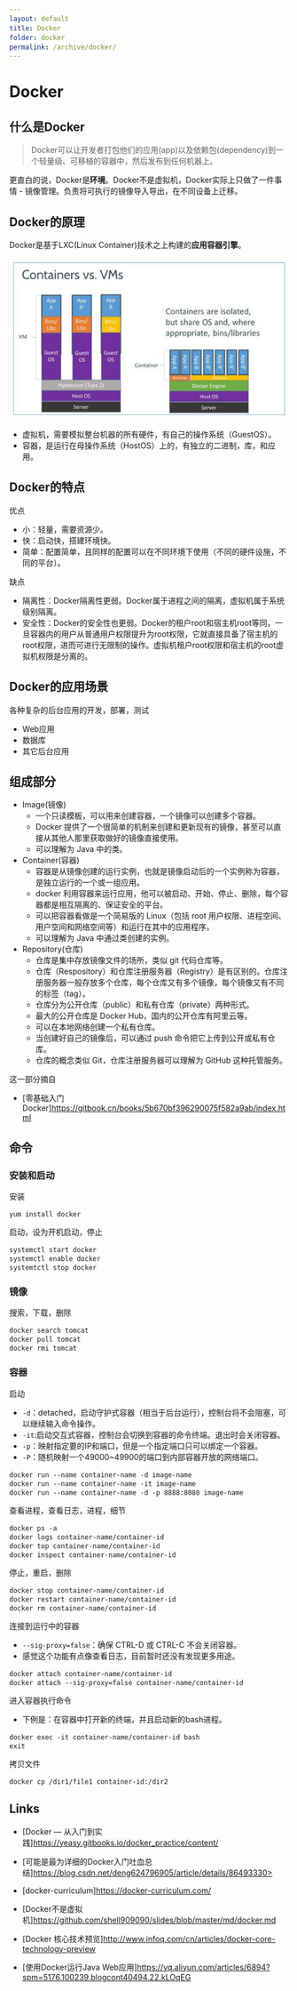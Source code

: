 ```yaml
---
layout: default
title: Docker
folder: docker
permalink: /archive/docker/
---
```


# Docker

## 什么是Docker

> Docker可以让开发者打包他们的应用(app)以及依赖包(dependency)到一个轻量级、可移植的容器中，然后发布到任何机器上。

更直白的说，Docker是**环境**。Docker不是虚拟机，Docker实际上只做了一件事情 - 镜像管理。负责将可执行的镜像导入导出，在不同设备上迁移。

## Docker的原理

Docker是基于LXC(Linux Container)技术之上构建的**应用容器引擎**。

![docker-container-vs-vm.png](img/docker-container-vs-vm.png)

- 虚拟机，需要模拟整台机器的所有硬件，有自己的操作系统（GuestOS）。
- 容器，是运行在母操作系统（HostOS）上的，有独立的二进制，库，和应用。

## Docker的特点

优点
- 小：轻量，需要资源少。
- 快：启动快，搭建环境快。
- 简单：配置简单，且同样的配置可以在不同环境下使用（不同的硬件设施，不同的平台）。

缺点
- 隔离性：Docker隔离性更弱。Docker属于进程之间的隔离，虚拟机属于系统级别隔离。
- 安全性：Docker的安全性也更弱。Docker的租户root和宿主机root等同，一旦容器内的用户从普通用户权限提升为root权限，它就直接具备了宿主机的root权限，进而可进行无限制的操作。虚拟机租户root权限和宿主机的root虚拟机权限是分离的。

## Docker的应用场景

各种复杂的后台应用的开发，部署，测试
- Web应用
- 数据库
- 其它后台应用

## 组成部分

- Image(镜像)
  - 一个只读模板，可以用来创建容器，一个镜像可以创建多个容器。
  - Docker 提供了一个很简单的机制来创建和更新现有的镜像，甚至可以直接从其他人那里获取做好的镜像直接使用。
  - 可以理解为 Java 中的类。
- Container(容器)
  - 容器是从镜像创建的运行实例，也就是镜像启动后的一个实例称为容器，是独立运行的一个或一组应用。
  - docker 利用容器来运行应用，他可以被启动、开始、停止、删除，每个容器都是相互隔离的、保证安全的平台。
  - 可以把容器看做是一个简易版的 Linux（包括 root 用户权限、进程空间、用户空间和网络空间等）和运行在其中的应用程序。
  - 可以理解为 Java 中通过类创建的实例。
- Repository(仓库)
  - 仓库是集中存放镜像文件的场所，类似 git 代码仓库等。
  - 仓库（Respository）和仓库注册服务器（Registry）是有区别的。仓库注册服务器一般存放多个仓库，每个仓库又有多个镜像，每个镜像又有不同的标签（tag）。
  - 仓库分为公开仓库（public）和私有仓库（private）两种形式。
  - 最大的公开仓库是 Docker Hub，国内的公开仓库有阿里云等。
  - 可以在本地网络创建一个私有仓库。
  - 当创建好自己的镜像后，可以通过 push 命令把它上传到公开或私有仓库。
  - 仓库的概念类似 Git，仓库注册服务器可以理解为 GitHub 这种托管服务。

这一部分摘自
- [零基础入门 Docker]<https://gitbook.cn/books/5b670bf396290075f582a9ab/index.html>

## 命令

### 安装和启动

安装

~~~
yum install docker
~~~

启动，设为开机启动，停止

~~~
systemctl start docker
systemctl enable docker
systemtctl stop docker
~~~

### 镜像

搜索，下载，删除

~~~
docker search tomcat
docker pull tomcat
docker rmi tomcat
~~~

### 容器

启动

- `-d`：detached，启动守护式容器（相当于后台运行），控制台将不会阻塞，可以继续输入命令操作。
- `-it`:启动交互式容器，控制台会切换到容器的命令终端。退出时会关闭容器。
- `-p`：映射指定要的IP和端口，但是一个指定端口只可以绑定一个容器。
- `-P`：随机映射一个49000~49900的端口到内部容器开放的网络端口。

~~~
docker run --name container-name -d image-name
docker run --name container-name -it image-name
docker run --name container-name -d -p 8888:8080 image-name
~~~

查看进程，查看日志，进程，细节

~~~
docker ps -a
docker logs container-name/container-id
docker top container-name/container-id
docker inspect container-name/container-id
~~~

停止，重启，删除

~~~
docker stop container-name/container-id
docker restart container-name/container-id
docker rm container-name/container-id
~~~

连接到运行中的容器

- `--sig-proxy=false`：确保 CTRL-D 或 CTRL-C 不会关闭容器。
- 感觉这个功能有点像查看日志，目前暂时还没有发现更多用途。

~~~
docker attach container-name/container-id
docker attach --sig-proxy=false container-name/container-id
~~~

进入容器执行命令

- 下例是：在容器中打开新的终端，并且启动新的bash进程。

~~~
docker exec -it container-name/container-id bash
exit
~~~

拷贝文件

~~~
docker cp /dir1/file1 container-id:/dir2
~~~

## Links

- [Docker — 从入门到实践]<https://yeasy.gitbooks.io/docker_practice/content/>
- [可能是最为详细的Docker入门吐血总结]https://blog.csdn.net/deng624796905/article/details/86493330>

- [docker-curriculum]<https://docker-curriculum.com/>
- [Docker不是虚拟机]<https://github.com/shell909090/slides/blob/master/md/docker.md>
- [Docker 核心技术预览]<http://www.infoq.com/cn/articles/docker-core-technology-preview>
- [使用Docker运行Java Web应用]<https://yq.aliyun.com/articles/6894?spm=5176.100239.blogcont40494.22.kLOqEG>
